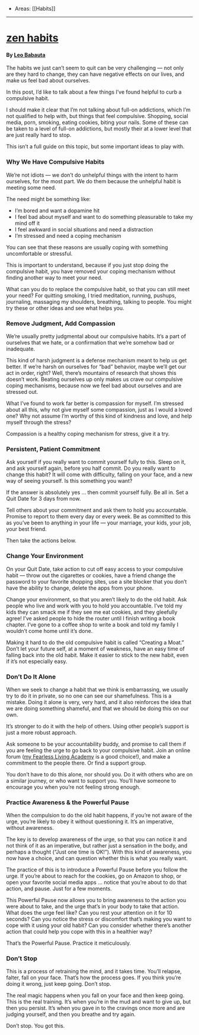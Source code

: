 - Areas: [[Habits]]

---

# [zen habits](https://zenhabits.net/)

#### By [Leo Babauta](http://leobabauta.com/)

The habits we just can’t seem to quit can be very challenging — not only are they hard to change, they can have negative effects on our lives, and make us feel bad about ourselves.

In this post, I’d like to talk about a few things I’ve found helpful to curb a compulsive habit.

I should make it clear that I’m not talking about full-on addictions, which I’m not qualified to help with, but things that feel compulsive. Shopping, social media, porn, smoking, eating cookies, biting your nails. Some of these can be taken to a level of full-on addictions, but mostly their at a lower level that are just really hard to stop.

This isn’t a full guide on this topic, but some important ideas to play with.

### Why We Have Compulsive Habits

We’re not idiots — we don’t do unhelpful things with the intent to harm ourselves, for the most part. We do them because the unhelpful habit is meeting some need.

The need might be something like:

-   I’m bored and want a dopamine hit
-   I feel bad about myself and want to do something pleasurable to take my mind off it
-   I feel awkward in social situations and need a distraction
-   I’m stressed and need a coping mechanism

You can see that these reasons are usually coping with something uncomfortable or stressful.

This is important to understand, because if you just stop doing the compulsive habit, you have removed your coping mechanism without finding another way to meet your need.

What can you do to replace the compulsive habit, so that you can still meet your need? For quitting smoking, I tried meditation, running, pushups, journaling, massaging my shoulders, breathing, talking to people. You might try these or other ideas and see what helps you.

### Remove Judgment, Add Compassion

We’re usually pretty judgmental about our compulsive habits. It’s a part of ourselves that we hate, or a confirmation that we’re somehow bad or inadequate.

This kind of harsh judgment is a defense mechanism meant to help us get better. If we’re harsh on ourselves for “bad” behavior, maybe we’ll get our act in order, right? Well, there’s mountains of research that shows this doesn’t work. Beating ourselves up only makes us crave our compulsive coping mechanisms, because now we feel bad about ourselves and are stressed out.

What I’ve found to work far better is compassion for myself. I’m stressed about all this, why not give myself some compassion, just as I would a loved one? Why not assume I’m worthy of this kind of kindness and love, and help myself through the stress?

Compassion is a healthy coping mechanism for stress, give it a try.

### Persistent, Patient Commitment

Ask yourself if you really want to commit yourself fully to this. Sleep on it, and ask yourself again, before you half commit. Do you really want to change this habit? It will come with difficulty, falling on your face, and a new way of seeing yourself. Is this something you want?

If the answer is absolutely yes … then commit yourself fully. Be all in. Set a Quit Date for 3 days from now.

Tell others about your commitment and ask them to hold you accountable. Promise to report to them every day or every week. Be as committed to this as you’ve been to anything in your life — your marriage, your kids, your job, your best friend.

Then take the actions below.

### Change Your Environment

On your Quit Date, take action to cut off easy access to your compulsive habit — throw out the cigarettes or cookies, have a friend change the password to your favorite shopping sites, use a site blocker that you don’t have the ability to change, delete the apps from your phone.

Change your environment, so that you aren’t likely to do the old habit. Ask people who live and work with you to hold you accountable. I’ve told my kids they can smack me if they see me eat cookies, and they gleefully agree! I’ve asked people to hide the router until I finish writing a book chapter. I’ve gone to a coffee shop to write a book and told my family I wouldn’t come home until it’s done.

Making it hard to do the old compulsive habit is called “Creating a Moat.” Don’t let your future self, at a moment of weakness, have an easy time of falling back into the old habit. Make it easier to stick to the new habit, even if it’s not especially easy.

### Don’t Do It Alone

When we seek to change a habit that we think is embarrassing, we usually try to do it in private, so no one can see our shamefulness. This is a mistake. Doing it alone is very, very hard, and it also reinforces the idea that we are doing something shameful, and that we should be doing this on our own.

It’s stronger to do it with the help of others. Using other people’s support is just a more robust approach.

Ask someone to be your accountability buddy, and promise to call them if you are feeling the urge to go back to your compulsive habit. Join an online forum ([my Fearless Living Academy](https://ignite.zenhabits.net/fla-founders) is a good choice!), and make a commitment to the people there. Or find a support group.

You don’t have to do this alone, nor should you. Do it with others who are on a similar journey, or who want to support you. You’ll have someone to encourage you when you’re not feeling strong enough.

### Practice Awareness & the Powerful Pause

When the compulsion to do the old habit happens, if you’re not aware of the urge, you’re likely to obey it without questioning it. It’s an imperative, without awareness.

The key is to develop awareness of the urge, so that you can notice it and not think of it as an imperative, but rather just a sensation in the body, and perhaps a thought (“Just one time is OK!”). With this kind of awareness, you now have a choice, and can question whether this is what you really want.

The practice of this is to introduce a Powerful Pause before you follow the urge. If you’re about to reach for the cookies, go on Amazon to shop, or open your favorite social media apps … notice that you’re about to do that action, and pause. Just for a few moments.

This Powerful Pause now allows you to bring awareness to the action you were about to take, and the urge that’s in your body to take that action. What does the urge feel like? Can you rest your attention on it for 10 seconds? Can you notice the stress or discomfort that’s making you want to cope with it using your old habit? Can you consider whether there’s another action that could help you cope with this in a healthier way?

That’s the Powerful Pause. Practice it meticulously.

### Don’t Stop

This is a process of retraining the mind, and it takes time. You’ll relapse, falter, fall on your face. That’s how the process goes. If you think you’re doing it wrong, just keep going. Don’t stop.

The real magic happens when you fall on your face and then keep going. This is the real training. It’s when you’re in the mud and want to give up, but then you persist. It’s when you gave in to the cravings once more and are judging yourself, and then you breathe and try again.

Don’t stop. You got this.
